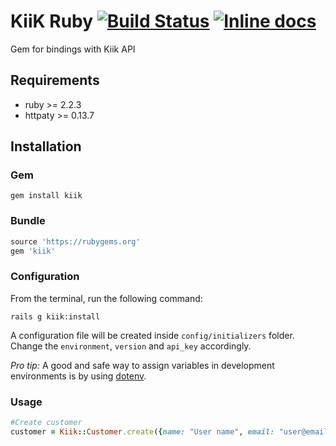 # KiiK Ruby [![Build Status](https://snap-ci.com/kiik-payments/kiik_ruby/branch/master/build_image)](https://snap-ci.com/kiik-payments/kiik_ruby/branch/master) [![Inline docs](http://inch-ci.org/github/kiik-payments/kiik-ruby.svg?branch=master)](http://inch-ci.org/github/kiik-payments/kiik-ruby)

Gem for bindings with Kiik API

Requirements
--------------
* ruby    >= 2.2.3
* httpaty >= 0.13.7

Installation
--------------
### Gem
   `gem install kiik`

### Bundle
```ruby
source 'https://rubygems.org'
gem 'kiik'
```

### Configuration
From the terminal, run the following command:
```shellscript
rails g kiik:install
```
A configuration file will be created inside `config/initializers` folder.
Change the `environment`, `version` and `api_key`  accordingly.

*Pro tip:* A good and safe way to assign variables in development environments is by using [dotenv](https://github.com/bkeepers/dotenv).

### Usage

```ruby
#Create customer
customer = Kiik::Customer.create({name: "User name", email: "user@email.com"})
```
